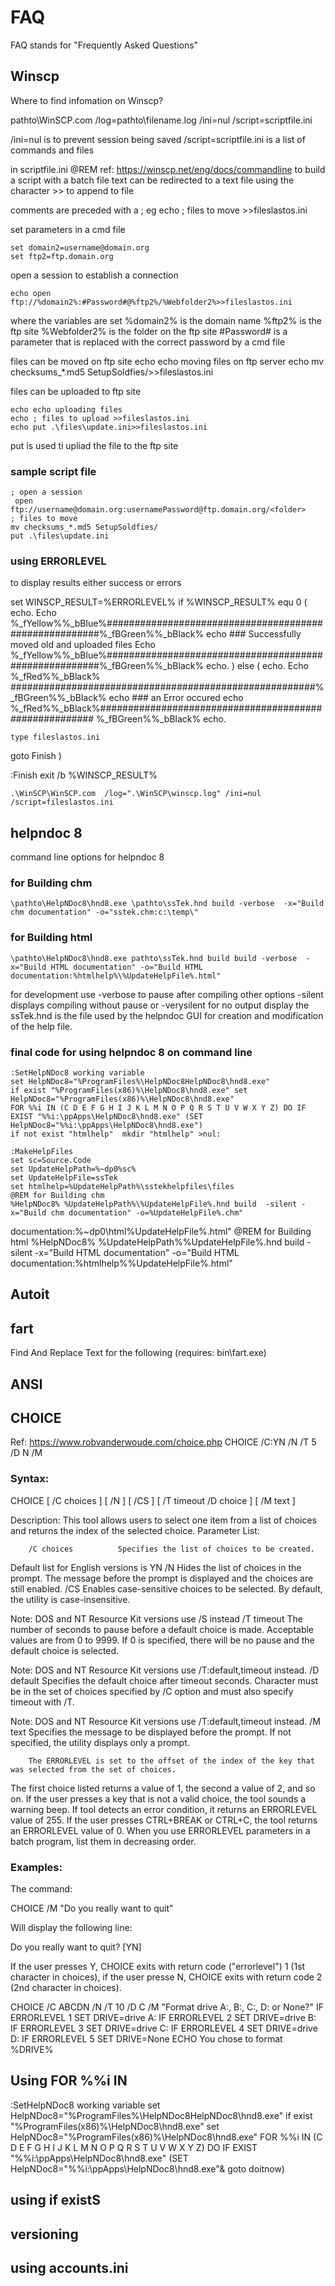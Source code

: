 # FAQ
 FAQ stands for "Frequently Asked Questions"

 ## Winscp
Where to find infomation on Winscp?

pathto\WinSCP.com /log=pathto\filename.log  /ini=nul /script=scriptfile.ini

/ini=nul is to prevent session being saved
/script=scriptfile.ini is a list of commands and files

in scriptfile.ini
@REM ref: https://winscp.net/eng/docs/commandline
to build a script with a batch file
text can be redirected to a text file using the character >> to append to file

comments are preceded with a ;
eg
    echo ; files to move >>fileslastos.ini

set parameters in a cmd file

    set domain2=username@domain.org
    set ftp2=ftp.domain.org

open a session to establish a connection

    echo open ftp://%domain2%:#Password#@%ftp2%/%Webfolder2%>>fileslastos.ini

where the variables are set
%domain2% is the domain name
%ftp2% is the ftp site
%Webfolder2% is the folder on the ftp site
#Password# is a parameter that is replaced with the correct password by a cmd file


files can be moved on ftp site
    echo echo moving files on ftp server
    echo mv checksums_*.md5 SetupSoldfies/>>fileslastos.ini

files can be uploaded to ftp site

    echo echo uploading files
    echo ; files to upload >>fileslastos.ini
    echo put .\files\update.ini>>fileslastos.ini

put is used ti upliad the file to the ftp site

### sample script file

    ; open a session
     open ftp://username@domain.org:usernamePassword@ftp.domain.org/<folder>
    ; files to move
    mv checksums_*.md5 SetupSoldfies/
    put .\files\update.ini


### using ERRORLEVEL
to display results either success or errors

set WINSCP_RESULT=%ERRORLEVEL%
if %WINSCP_RESULT% equ 0 (
    echo.
Echo %_fYellow%%_bBlue%#######################################################%_fBGreen%%_bBlack%
echo ### Successfully moved old and uploaded files
Echo %_fYellow%%_bBlue%#######################################################%_fBGreen%%_bBlack%
  echo.
) else (
echo.
Echo %_fRed%%_bBlack% #######################################################%_fBGreen%%_bBlack%
echo ### an Error occured
echo %_fRed%%_bBlack%####################################################### %_fBGreen%%_bBlack%
  echo.

    type fileslastos.ini
  goto Finish
)

:Finish
exit /b %WINSCP_RESULT%


    .\WinSCP\WinSCP.com  /log=".\WinSCP\winscp.log" /ini=nul /script=fileslastos.ini


## helpndoc 8
command line options for helpndoc 8

### for Building chm

    \pathto\HelpNDoc8\hnd8.exe \pathto\ssTek.hnd build -verbose  -x="Build chm documentation" -o="sstek.chm:c:\temp\"

### for Building html

    \pathto\HelpNDoc8\hnd8.exe pathto\ssTek.hnd build build -verbose  -x="Build HTML documentation" -o="Build HTML documentation:%htmlhelp%\%UpdateHelpFile%.html"

for development use -verbose to pause after compiling
other options  -silent displays compiling without pause
or -verysilent for no output display
the ssTek.hnd is the file used by the helpndoc GUI for creation and modification of the help file.

### final code for using  helpndoc 8 on command line

    :SetHelpNDoc8 working variable
    set HelpNDoc8="%ProgramFiles%\HelpNDoc8HelpNDoc8\hnd8.exe"
    if exist "%ProgramFiles(x86)%\HelpNDoc8\hnd8.exe" set HelpNDoc8="%ProgramFiles(x86)%\HelpNDoc8\hnd8.exe"
    FOR %%i IN (C D E F G H I J K L M N O P Q R S T U V W X Y Z) DO IF EXIST "%%i:\ppApps\HelpNDoc8\hnd8.exe" (SET HelpNDoc8="%%i:\ppApps\HelpNDoc8\hnd8.exe")
    if not exist "htmlhelp"  mkdir "htmlhelp" >nul:

    :MakeHelpFiles
    set sc=Source.Code
    set UpdateHelpPath=%~dp0%sc%
    set UpdateHelpFile=ssTek
    set htmlhelp=%UpdateHelpPath%\sstekhelpfiles\files
    @REM for Building chm
    %HelpNDoc8% %UpdateHelpPath%\%UpdateHelpFile%.hnd build  -silent -x="Build chm documentation" -o=%UpdateHelpFile%.chm"
 documentation:%~dp0\html\%UpdateHelpFile%.html"
    @REM for Building html
    %HelpNDoc8% %UpdateHelpPath%\%UpdateHelpFile%.hnd build -silent -x="Build HTML documentation" -o="Build HTML documentation:%htmlhelp%\%UpdateHelpFile%.html"

## Autoit

## fart
Find And Replace Text for the following (requires: bin\fart.exe)

## ANSI

## CHOICE
Ref:  https://www.robvanderwoude.com/choice.php
CHOICE /C:YN /N /T 5 /D N  /M

### Syntax:
CHOICE [ /C choices ] [ /N ] [ /CS ] [ /T timeout /D choice ] [ /M text ]

Description:
    	This tool allows users to select one item from a list of choices and returns the index of the selected choice.
Parameter List:

    	/C choices	    	Specifies the list of choices to be created.
Default list for English versions is YN
 	/N	 	Hides the list of choices in the prompt.
The message before the prompt is displayed and the choices are still enabled.
 	/CS	 	Enables case-sensitive choices to be selected.
By default, the utility is case-insensitive.

Note: DOS and NT Resource Kit versions use /S instead
 	/T timeout	 	The number of seconds to pause before a default choice is made.
Acceptable values are from 0 to 9999.
If 0 is specified, there will be no pause and the default choice is selected.

Note: DOS and NT Resource Kit versions use /T:default,timeout instead.
 	/D default	 	Specifies the default choice after timeout seconds.
Character must be in the set of choices specified by /C option and must also specify timeout with /T.

Note: DOS and NT Resource Kit versions use /T:default,timeout instead.
 	/M text	 	Specifies the message to be displayed before the prompt.
If not specified, the utility displays only a prompt.

    	The ERRORLEVEL is set to the offset of the index of the key that was selected from the set of choices.
The first choice listed returns a value of 1, the second a value of 2, and so on.
If the user presses a key that is not a valid choice, the tool sounds a warning beep.
If tool detects an error condition, it returns an ERRORLEVEL value of 255.
If the user presses CTRL+BREAK or CTRL+C, the tool returns an ERRORLEVEL value of 0.
When you use ERRORLEVEL parameters in a batch program, list them in decreasing order.

### Examples:
The command:

CHOICE /M "Do you really want to quit"

Will display the following line:

Do you really want to quit? [YN]

If the user presses Y, CHOICE exits with return code ("errorlevel") 1 (1st character in choices), if the user presse N, CHOICE exits with return code 2 (2nd character in choices).

CHOICE /C ABCDN /N /T 10 /D C /M "Format drive A:, B:, C:, D: or None?"
IF ERRORLEVEL 1 SET DRIVE=drive A:
IF ERRORLEVEL 2 SET DRIVE=drive B:
IF ERRORLEVEL 3 SET DRIVE=drive C:
IF ERRORLEVEL 4 SET DRIVE=drive D:
IF ERRORLEVEL 5 SET DRIVE=None
ECHO You chose to format %DRIVE%

## Using FOR %%i IN
:SetHelpNDoc8 working variable
set HelpNDoc8="%ProgramFiles%\HelpNDoc8HelpNDoc8\hnd8.exe"
if exist "%ProgramFiles(x86)%\HelpNDoc8\hnd8.exe" set HelpNDoc8="%ProgramFiles(x86)%\HelpNDoc8\hnd8.exe"
FOR %%i IN (C D E F G H I J K L M N O P Q R S T U V W X Y Z) DO IF EXIST "%%i:\ppApps\HelpNDoc8\hnd8.exe" (SET HelpNDoc8="%%i:\ppApps\HelpNDoc8\hnd8.exe"& goto doitnow)


## using if existS

## versioning


## using accounts.ini